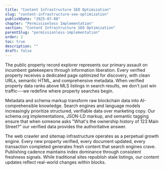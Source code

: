 ```yaml
---
title: "Content Infrastructure SEO Optimization"
slug: "content-infrastructure-seo-optimization"
publishDate: "2025-07-08"
chapter: "Permissionless Implementation"
section: "Content Infrastructure SEO Optimization"
parentSlug: "permissionless-implementation"
order: 2
toc: true
description: ""
draft: false
---
```


The public property record explorer represents our primary assault on incumbent gatekeepers through information
liberation. Every verified property receives a dedicated page optimized for discovery, with clean URLs, semantic HTML,
and comprehensive metadata. When verified property data ranks above MLS listings in search results, we don't just win
traffic---we redefine where property searches begin.

Metadata and schema markup transform raw blockchain data into AI-comprehensible knowledge. Search engines and language
models increasingly prioritize structured, verifiable data over marketing copy. Our schema.org implementations, JSON-LD
markup, and semantic tagging ensure that when someone asks \"What's the ownership history of 123 Main Street?\" our
verified data provides the authoritative answer.

The web crawler and sitemap infrastructure operates as a perpetual growth engine. Every new property verified, every
document updated, every transaction completed generates fresh content that search engines crave. Publishing cadence
maintains index dominance through consistent freshness signals. While traditional sites republish stale listings, our
content updates reflect real-world changes within blocks.
